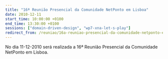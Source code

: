 ```yaml
---
title: "16ª Reunião Presencial da Comunidade NetPonto em Lisboa"
date: 2010-12-11
start_time: 10:00:00 +0100
end_time: 13:30:00 +0100
sessions: ["domain-driven-design", "wp7-xna-let-s-play"]
redirect_from: /reuniao/16a-reuniao-presencial-da-comunidade-netponto-em-lisboa/
---
```

No dia 11-12-2010 será realizada a 16ª Reunião Presencial da Comunidade NetPonto em Lisboa.

